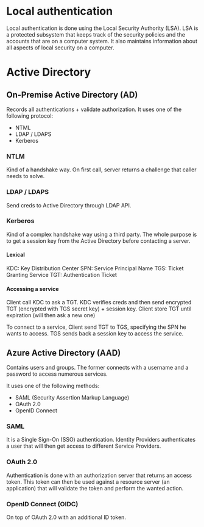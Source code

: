 # Local authentication
Local authentication is done using the Local Security Authority (LSA). LSA is a protected subsystem that keeps track of the security policies and the accounts that are on a computer system. It also maintains information about all aspects of local security on a computer.

# Active Directory
## On-Premise Active Directory (AD)
Records all authentications + validate authorization.
It uses one of the following protocol:
- NTML
- LDAP / LDAPS
- Kerberos

### NTLM
Kind of a handshake way.
On first call, server returns a challenge that caller needs to solve.

### LDAP / LDAPS
Send creds to Active Directory through LDAP API.

### Kerberos
Kind of a complex handshake way using a third party.
The whole purpose is to get a session key from the Active Directory before contacting a server.

#### Lexical
KDC: Key Distribution Center
SPN: Service Principal Name
TGS: Ticket Granting Service
TGT: Authentication Ticket

#### Accessing a service
Client call KDC to ask a TGT.
KDC verifies creds and then send encrypted TGT (encrypted with TGS secret key) + session key.
Client store TGT until expiration (will then ask a new one)

To connect to a service, Client send TGT to TGS, specifying the SPN he wants to access.
TGS sends back a session key to access the service.

## Azure Active Directory (AAD)
Contains users and groups. The former connects with a username and a password to access numerous services.

It uses one of the following methods:
- SAML (Security Assertion Markup Language)
- OAuth 2.0
- OpenID Connect

### SAML
It is a Single Sign-On (SSO) authentication.
Identity Providers authenticates a user that will then get access to different Service Providers.

### OAuth 2.0
Authentication is done with an authorization server that returns an access token.
This token can then be used against a resource server (an application) that will validate the token and perform the wanted action.

### OpenID Connect (OIDC)
On top of OAuth 2.0 with an additional ID token.
